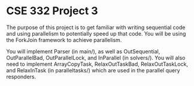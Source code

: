 # CSE 332 Project 3

The purpose of this project is to get familiar with writing sequential code and using parallelism to potentially speed up that code. You will be using the ForkJoin framework to achieve parallelism.

You will implement Parser (in main/), as well as OutSequential, OutParallelBad, OutParallelLock, and InParallel (in solvers/). You will also need to implement ArrayCopyTask, RelaxOutTaskBad, RelaxOutTaskLock, and RelaxInTask (in paralleltasks/) which are used in the parallel query responders.
